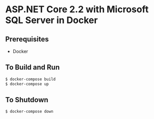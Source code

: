 # ASP.NET Core 2.2 with Microsoft SQL Server in Docker

## Prerequisites

- Docker

## To Build and Run

```sh
$ docker-compose build
$ docker-compose up
```

## To Shutdown

```sh
$ docker-compose down
```
